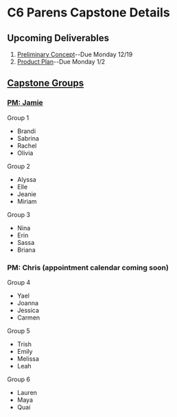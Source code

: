 # C6 Parens Capstone Details

## Upcoming Deliverables
1. [Preliminary Concept](/concept.md)--Due Monday 12/19
1. [Product Plan](/product-plan.md)--Due Monday 1/2

## [Capstone Groups](/groups.md)
### [PM: Jamie](https://calendar.google.com/calendar/selfsched?sstoken=UU42ZzRPX3RKR0hhfGRlZmF1bHR8MDkxMTE0NzJiYWUyZjIyNDU5ZDQ1ZTkwNzMxYmRlNmE)
Group 1
- Brandi
- Sabrina
- Rachel
- Olivia

Group 2
- Alyssa
- Elle
- Jeanie
- Miriam


Group 3
- Nina
- Erin
- Sassa
- Briana


### PM: Chris (appointment calendar coming soon)

Group 4
- Yael
- Joanna
- Jessica
- Carmen

Group 5
- Trish
- Emily
- Melissa
- Leah

Group 6
- Lauren
- Maya
- Quai
